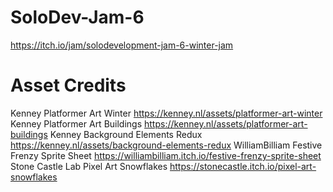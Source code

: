# SoloDev-Jam-6
https://itch.io/jam/solodevelopment-jam-6-winter-jam

# Asset Credits
Kenney Platformer Art Winter https://kenney.nl/assets/platformer-art-winter 
Kenney Platformer Art Buildings https://kenney.nl/assets/platformer-art-buildings 
Kenney Background Elements Redux https://kenney.nl/assets/background-elements-redux
WilliamBilliam Festive Frenzy Sprite Sheet https://williambilliam.itch.io/festive-frenzy-sprite-sheet 
Stone Castle Lab Pixel Art Snowflakes https://stonecastle.itch.io/pixel-art-snowflakes